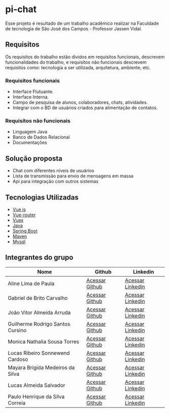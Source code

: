 # pi-chat
Esse projeto é resultado de um trabalho acadêmico realizar na Faculdade de tecnologia de São José dos Campos - Professor Jassen Vidal. 

## Requisitos 

Os requisitos do trabalho estão dividos em requisitos funcionais, descrevem funcionalidades do trabalho, e requisitos não funcionais descrevem requisitos como: tecnologia a ser utilizada, arquitetura, ambiente, etc. 

### Requisitos funcionais
* Interface Flutuante.
* Interface Interna.
* Campo de pesquisa de alunos, colaboradores, chats, atividades.
* Integrar com o BD de usuários criados para alimentação de contatos.

### Requisitos não funcionais
* Linguagem Java
* Banco de Dados Relacional
* Documentações

## Solução proposta
* Chat com diferentes níveis de usuários
* Lista de transmissão para envio de mensagens em massa
* Api para integração com outros sistemas


## Tecnologias Utilizadas
* [Vue js](https://vuejs.org/)
* [Vue-router](https://router.vuejs.org/)
* [Vuex](https://vuex.vuejs.org/)
* [Java](https://www.java.com/pt_BR/)
* [Spring Boot](https://spring.io/projects/spring-boot)
* [Maven](https://maven.apache.org/)
* [Mysql](https://www.mysql.com/)

## Integrantes do grupo 

Nome | Github | Linkedin
------------ | ------------- | -----------
Aline Lima de Paula| [Acessar Github](https://github.com/alineelima) | [Acessar Linkedin](https://www.linkedin.com/in/aline-lima-de-paula/)
Gabriel de Brito Carvalho | [Acessar Github](https://github.com/gamebielo) | [Acessar Linkedin](https://www.linkedin.com/in/gabriel-carvalho-b937a5160)
João Vitor Almeida Arruda | [Acessar Github](https://github.com/jeyarruda) | [Acessar Linkedin](https://www.linkedin.com/in/jo%C3%A3o-vitor-almeida-arruda-233612154/)
Guilherme Rodrigo Santos Cursino | [Acessar Github](https://github.com/grcursino) | [Acessar Linkedin](https://www.linkedin.com/in/guilherme-cursino-ba1476164/)
Monica Nathalia Sousa Torres | [Acessar Github](https://github.com/monica261) | [Acessar Linkedin](https://www.linkedin.com/in/m%C3%B4nica-torres-198875149)
Lucas Ribeiro Sonnewend Cardoso | [Acessar Github](https://github.com/lrsonnewend) | [Acessar Linkedin](https://www.linkedin.com/in/lucas-sonnewend-a87a66180/)
Mayara Brígida Medeiros da Silva | [Acessar Github](https://github.com/mayaramedeiros) | [Acessar Linkedin](https://www.linkedin.com/in/mayara-br%C3%ADgida-398733182/)
Lucas Almeida Salvador | [Acessar Github](https://github.com/lasalvador) | [Acessar Linkedin](https://www.linkedin.com/in/lassalvador/)
Paulo Henrique da Silva Correia | [Acessar Github](https://github.com/paulohenrique7010) | [Acessar Linkedin](https://www.linkedin.com/in/paulo-henrique-36355316b/)




